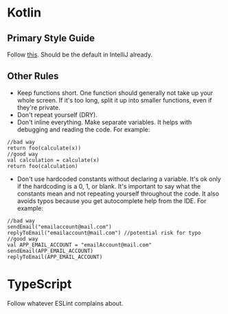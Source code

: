 # Kotlin

## Primary Style Guide
Follow [this](https://kotlinlang.org/docs/coding-conventions.html). Should be the default in IntelliJ already.

## Other Rules
- Keep functions short. One function should generally not take up your whole screen. If it's too long, split it up into
smaller functions, even if they're private. 
- Don't repeat yourself (DRY). 
- Don't inline everything. Make separate variables. It helps with debugging and reading the code. For example:
```
//bad way
return foo(calculate(x))
//good way
val calculation = calculate(x)
return foo(calculation)
```
- Don't use hardcoded constants without declaring a variable. It's ok only if the hardcoding is a 0, 1, or blank. It's important
to say what the constants mean and not repeating yourself throughout the code. It also avoids typos because you get
autocomplete help from the IDE.
For example:
```
//bad way
sendEmail("emailaccount@mail.com")
replyToEmail("emailaccount@mail.com") //potential risk for typo
//good way
val APP_EMAIL_ACCOUNT = "emailAccount@mail.com"
sendEmail(APP_EMAIL_ACCOUNT)
replyToEmail(APP_EMAIL_ACCOUNT)

```

# TypeScript
Follow whatever ESLint complains about. 
